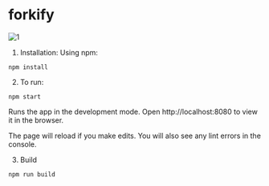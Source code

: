 # forkify
<img src="https://i.ibb.co/6N1ZfXy/2.png" alt="1" border="0">
<br/>

1. Installation:
Using npm:
```
npm install
```
2. To run:
```
npm start
```
Runs the app in the development mode.
Open http://localhost:8080 to view it in the browser.

The page will reload if you make edits.
You will also see any lint errors in the console.

3. Build
```
npm run build
```
